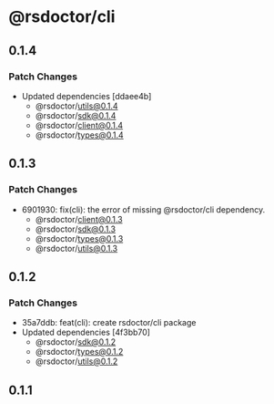 # @rsdoctor/cli

## 0.1.4

### Patch Changes

- Updated dependencies [ddaee4b]
  - @rsdoctor/utils@0.1.4
  - @rsdoctor/sdk@0.1.4
  - @rsdoctor/client@0.1.4
  - @rsdoctor/types@0.1.4

## 0.1.3

### Patch Changes

- 6901930: fix(cli): the error of missing @rsdoctor/cli dependency.
  - @rsdoctor/client@0.1.3
  - @rsdoctor/sdk@0.1.3
  - @rsdoctor/types@0.1.3
  - @rsdoctor/utils@0.1.3

## 0.1.2

### Patch Changes

- 35a7ddb: feat(cli): create rsdoctor/cli package
- Updated dependencies [4f3bb70]
  - @rsdoctor/sdk@0.1.2
  - @rsdoctor/types@0.1.2
  - @rsdoctor/utils@0.1.2

## 0.1.1
